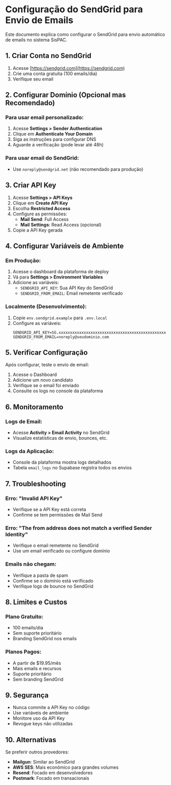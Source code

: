 # Configuração do SendGrid para Envio de Emails

Este documento explica como configurar o SendGrid para envio automático de emails no sistema SisPAC.

## 1. Criar Conta no SendGrid

1. Acesse [https://sendgrid.com](https://sendgrid.com)
2. Crie uma conta gratuita (100 emails/dia)
3. Verifique seu email

## 2. Configurar Domínio (Opcional mas Recomendado)

### Para usar email personalizado:
1. Acesse **Settings > Sender Authentication**
2. Clique em **Authenticate Your Domain**
3. Siga as instruções para configurar DNS
4. Aguarde a verificação (pode levar até 48h)

### Para usar email do SendGrid:
- Use `noreply@sendgrid.net` (não recomendado para produção)

## 3. Criar API Key

1. Acesse **Settings > API Keys**
2. Clique em **Create API Key**
3. Escolha **Restricted Access**
4. Configure as permissões:
   - **Mail Send**: Full Access
   - **Mail Settings**: Read Access (opcional)
5. Copie a API Key gerada

## 4. Configurar Variáveis de Ambiente

### Em Produção:
1. Acesse o dashboard da plataforma de deploy
2. Vá para **Settings > Environment Variables**
3. Adicione as variáveis:
   - `SENDGRID_API_KEY`: Sua API Key do SendGrid
   - `SENDGRID_FROM_EMAIL`: Email remetente verificado

### Localmente (Desenvolvimento):
1. Copie `env.sendgrid.example` para `.env.local`
2. Configure as variáveis:
   ```env
   SENDGRID_API_KEY=SG.xxxxxxxxxxxxxxxxxxxxxxxxxxxxxxxxxxxxxxxxxxxxxxxxxxxxxxxxxxxxxxxx
   SENDGRID_FROM_EMAIL=noreply@seudominio.com
   ```

## 5. Verificar Configuração

Após configurar, teste o envio de email:

1. Acesse o Dashboard
2. Adicione um novo candidato
3. Verifique se o email foi enviado
4. Consulte os logs no console da plataforma

## 6. Monitoramento

### Logs de Email:
- Acesse **Activity > Email Activity** no SendGrid
- Visualize estatísticas de envio, bounces, etc.

### Logs da Aplicação:
- Console da plataforma mostra logs detalhados
- Tabela `email_logs` no Supabase registra todos os envios

## 7. Troubleshooting

### Erro: "Invalid API Key"
- Verifique se a API Key está correta
- Confirme se tem permissões de Mail Send

### Erro: "The from address does not match a verified Sender Identity"
- Verifique o email remetente no SendGrid
- Use um email verificado ou configure domínio

### Emails não chegam:
- Verifique a pasta de spam
- Confirme se o domínio está verificado
- Verifique logs de bounce no SendGrid

## 8. Limites e Custos

### Plano Gratuito:
- 100 emails/dia
- Sem suporte prioritário
- Branding SendGrid nos emails

### Planos Pagos:
- A partir de $19.95/mês
- Mais emails e recursos
- Suporte prioritário
- Sem branding SendGrid

## 9. Segurança

- Nunca commite a API Key no código
- Use variáveis de ambiente
- Monitore uso da API Key
- Revogue keys não utilizadas

## 10. Alternativas

Se preferir outros provedores:
- **Mailgun**: Similar ao SendGrid
- **AWS SES**: Mais econômico para grandes volumes
- **Resend**: Focado em desenvolvedores
- **Postmark**: Focado em transacionais
